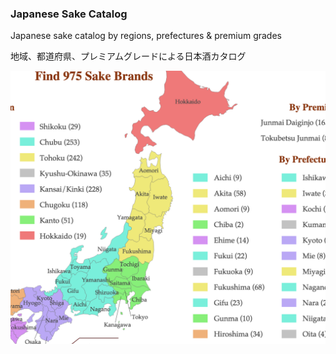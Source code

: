 ### Japanese Sake Catalog
Japanese sake catalog by regions, prefectures &amp; premium grades

地域、都道府県、プレミアムグレードによる日本酒カタログ

![Splash](splash.png?raw=true)
